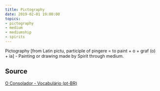 ```yaml
---
title: Pictography
date: 2019-02-01 19:00:00
topics:
- pictography
- medium
- mediumship
- spirits
---
```


Pictography [from Latin pictu, participle of pingere = to paint + o + graf (o) + ia] - 
Painting or drawing made by Spirit through medium.


## Source
[O Consolador - Vocabulário (pt-BR)](http://www.oconsolador.com.br/linkfixo/vocabulario/principal.html)
